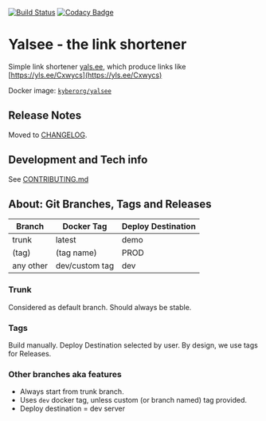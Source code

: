 [![Build Status](https://ci.yadev.eu/buildStatus/icon?job=yals%2Ftrunk)](https://ci.yadev.eu/view/Yalsee/job/yals/job/trunk/)
[![Codacy Badge](https://api.codacy.com/project/badge/Grade/d6a6b92ffc1841e49cef33eadf8aa201)](https://www.codacy.com/gh/yadevee/yals)

# Yalsee - the link shortener
Simple link shortener [yals.ee](https://yals.ee), which produce links like [https://yls.ee/Cxwycs](https://yls.ee/Cxwycs)

Docker image: [`kyberorg/yalsee`](https://hub.docker.com/repository/docker/kyberorg/yalsee)

## Release Notes
Moved to [CHANGELOG](CHANGELOG.md).

## Development and Tech info
See [CONTRIBUTING.md](CONTRIBUTING.md)

## About: Git Branches, Tags and Releases
| Branch    | Docker Tag     | Deploy Destination  |
|-----------|----------------|---------------------|
| trunk     | latest         | demo                |
| (tag)     | (tag name)     | PROD                |
| any other | dev/custom tag | dev                 | 

### Trunk
Considered as default branch.
Should always be stable. 

### Tags
Build manually. Deploy Destination selected by user. By design, we use tags for Releases.

### Other branches aka features
* Always start from trunk branch.
* Uses `dev` docker tag, unless custom (or branch named) tag provided.
* Deploy destination = dev server
 
